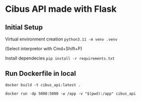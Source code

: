 # Cibus API made with Flask

## Initial Setup

Virtual environment creation
```python3.11 -m venv .venv```

(Select interpretor with Cmd+Shift+P)


Install dependecies
```pip install -r requirements.txt```


## Run Dockerfile in local

```
docker build -t cibus_api:latest . 
```
```
docker run -dp 5000:5000 -w /app -v "$(pwd):/app" cibus_api
```

